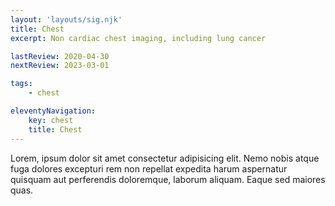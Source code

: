```yaml
---
layout: 'layouts/sig.njk'
title: Chest
excerpt: Non cardiac chest imaging, including lung cancer

lastReview: 2020-04-30
nextReview: 2023-03-01

tags: 
    - chest

eleventyNavigation:
    key: chest
    title: Chest
---
```


Lorem, ipsum dolor sit amet consectetur adipisicing elit. Nemo nobis atque fuga dolores excepturi rem non repellat expedita harum aspernatur quisquam aut perferendis doloremque, laborum aliquam. Eaque sed maiores quas.
